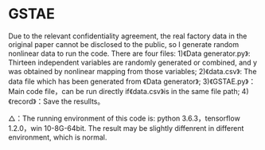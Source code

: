 # GSTAE
Due to the relevant confidentiality agreement, the real factory data in the original paper cannot be disclosed to the public, so I generate random nonlinear data to run the code.
There are four files:
1)《Data generator.py》: Thirteen independent variables are randomly generated or combined, and y was obtained by nonlinear mapping from those variables;
2)《data.csv》: The data file which has been generated from 《Data generator》;
3)《GSTAE.py》：Main code file，can be run directly if《data.csv》is in the same file path;
4)《record》：Save the resullts。

△：The running environment of this code is: python 3.6.3，tensorflow 1.2.0，win 10-8G-64bit. The result may be slightly diffenrent in different environment, which is normal.
